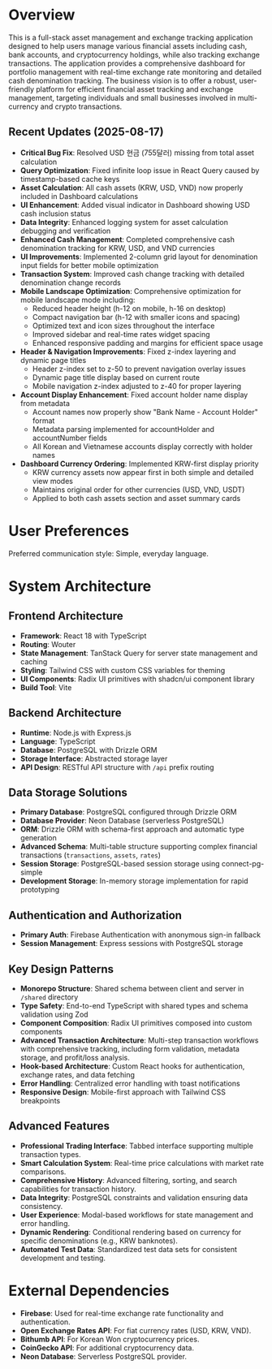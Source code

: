 # Overview

This is a full-stack asset management and exchange tracking application designed to help users manage various financial assets including cash, bank accounts, and cryptocurrency holdings, while also tracking exchange transactions. The application provides a comprehensive dashboard for portfolio management with real-time exchange rate monitoring and detailed cash denomination tracking. The business vision is to offer a robust, user-friendly platform for efficient financial asset tracking and exchange management, targeting individuals and small businesses involved in multi-currency and crypto transactions.

## Recent Updates (2025-08-17)
- **Critical Bug Fix**: Resolved USD 현금 (755달러) missing from total asset calculation 
- **Query Optimization**: Fixed infinite loop issue in React Query caused by timestamp-based cache keys
- **Asset Calculation**: All cash assets (KRW, USD, VND) now properly included in Dashboard calculations
- **UI Enhancement**: Added visual indicator in Dashboard showing USD cash inclusion status 
- **Data Integrity**: Enhanced logging system for asset calculation debugging and verification
- **Enhanced Cash Management**: Completed comprehensive cash denomination tracking for KRW, USD, and VND currencies
- **UI Improvements**: Implemented 2-column grid layout for denomination input fields for better mobile optimization
- **Transaction System**: Improved cash change tracking with detailed denomination change records
- **Mobile Landscape Optimization**: Comprehensive optimization for mobile landscape mode including:
  - Reduced header height (h-12 on mobile, h-16 on desktop)
  - Compact navigation bar (h-12 with smaller icons and spacing)
  - Optimized text and icon sizes throughout the interface
  - Improved sidebar and real-time rates widget spacing
  - Enhanced responsive padding and margins for efficient space usage
- **Header & Navigation Improvements**: Fixed z-index layering and dynamic page titles
  - Header z-index set to z-50 to prevent navigation overlay issues
  - Dynamic page title display based on current route
  - Mobile navigation z-index adjusted to z-40 for proper layering
- **Account Display Enhancement**: Fixed account holder name display from metadata
  - Account names now properly show "Bank Name - Account Holder" format
  - Metadata parsing implemented for accountHolder and accountNumber fields
  - All Korean and Vietnamese accounts display correctly with holder names
- **Dashboard Currency Ordering**: Implemented KRW-first display priority
  - KRW currency assets now appear first in both simple and detailed view modes
  - Maintains original order for other currencies (USD, VND, USDT)
  - Applied to both cash assets section and asset summary cards

# User Preferences

Preferred communication style: Simple, everyday language.

# System Architecture

## Frontend Architecture
- **Framework**: React 18 with TypeScript
- **Routing**: Wouter
- **State Management**: TanStack Query for server state management and caching
- **Styling**: Tailwind CSS with custom CSS variables for theming
- **UI Components**: Radix UI primitives with shadcn/ui component library
- **Build Tool**: Vite

## Backend Architecture
- **Runtime**: Node.js with Express.js
- **Language**: TypeScript
- **Database**: PostgreSQL with Drizzle ORM
- **Storage Interface**: Abstracted storage layer
- **API Design**: RESTful API structure with `/api` prefix routing

## Data Storage Solutions
- **Primary Database**: PostgreSQL configured through Drizzle ORM
- **Database Provider**: Neon Database (serverless PostgreSQL)
- **ORM**: Drizzle ORM with schema-first approach and automatic type generation
- **Advanced Schema**: Multi-table structure supporting complex financial transactions (`transactions`, `assets`, `rates`)
- **Session Storage**: PostgreSQL-based session storage using connect-pg-simple
- **Development Storage**: In-memory storage implementation for rapid prototyping

## Authentication and Authorization
- **Primary Auth**: Firebase Authentication with anonymous sign-in fallback
- **Session Management**: Express sessions with PostgreSQL storage

## Key Design Patterns
- **Monorepo Structure**: Shared schema between client and server in `/shared` directory
- **Type Safety**: End-to-end TypeScript with shared types and schema validation using Zod
- **Component Composition**: Radix UI primitives composed into custom components
- **Advanced Transaction Architecture**: Multi-step transaction workflows with comprehensive tracking, including form validation, metadata storage, and profit/loss analysis.
- **Hook-based Architecture**: Custom React hooks for authentication, exchange rates, and data fetching
- **Error Handling**: Centralized error handling with toast notifications
- **Responsive Design**: Mobile-first approach with Tailwind CSS breakpoints

## Advanced Features
- **Professional Trading Interface**: Tabbed interface supporting multiple transaction types.
- **Smart Calculation System**: Real-time price calculations with market rate comparisons.
- **Comprehensive History**: Advanced filtering, sorting, and search capabilities for transaction history.
- **Data Integrity**: PostgreSQL constraints and validation ensuring data consistency.
- **User Experience**: Modal-based workflows for state management and error handling.
- **Dynamic Rendering**: Conditional rendering based on currency for specific denominations (e.g., KRW banknotes).
- **Automated Test Data**: Standardized test data sets for consistent development and testing.

# External Dependencies

- **Firebase**: Used for real-time exchange rate functionality and authentication.
- **Open Exchange Rates API**: For fiat currency rates (USD, KRW, VND).
- **Bithumb API**: For Korean Won cryptocurrency prices.
- **CoinGecko API**: For additional cryptocurrency data.
- **Neon Database**: Serverless PostgreSQL provider.